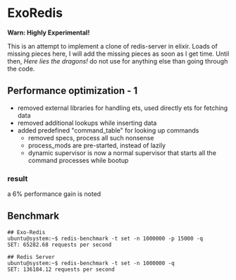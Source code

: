 # ExoRedis

**Warn: Highly Experimental!**

This is an attempt to implement a clone of redis-server in elixir. Loads of missing pieces here, I will add the missing pieces as soon as I get time. Until then,  _Here lies the dragons!_ do not use for anything else than going through the code.


## Performance optimization - 1
- removed external libraries for handling ets, used directly ets for fetching data
- removed additional lookups while inserting data
- added predefined "command_table" for looking up commands
  - removed specs, process all such nonsense
  - process_mods are pre-started, instead of lazily
  - dynamic supervisor is now a normal supervisor that starts all the command processes while bootup

### result

a 6% performance gain is noted

## Benchmark

```
## Exo-Redis
ubuntu@system:~$ redis-benchmark -t set -n 1000000 -p 15000 -q
SET: 65282.68 requests per second

## Redis Server
ubuntu@system:~$ redis-benchmark -t set -n 1000000 -q
SET: 136184.12 requests per second
```
